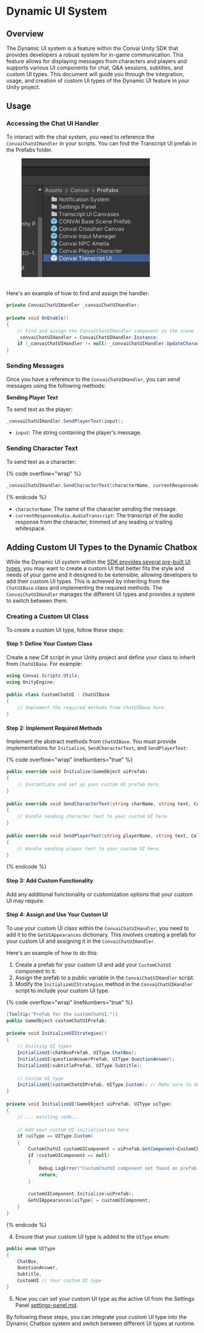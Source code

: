 # Dynamic UI System

## Overview

The Dynamic UI system is a feature within the Convai Unity SDK that provides developers a robust system for in-game communication. This feature allows for displaying messages from characters and players and supports various UI components for chat, Q\&A sessions, subtitles, and custom UI types. This document will guide you through the integration, usage, and creation of custom UI types of the Dynamic UI feature in your Unity project.

## Usage

### Accessing the Chat UI Handler

To interact with the chat system, you need to reference the `ConvaiChatUIHandler` in your scripts. You can find the Transcript UI prefab in the Prefabs folder.&#x20;

<figure><img src="../../../.gitbook/assets/image 1.png" alt="" width="338"><figcaption></figcaption></figure>

\
Here's an example of how to find and assign the handler:

```csharp
private ConvaiChatUIHandler _convaiChatUIHandler;

private void OnEnable()
{
    // Find and assign the ConvaiChatUIHandler component in the scene
    _convaiChatUIHandler = ConvaiChatUIHandler.Instance;
    if (_convaiChatUIHandler != null) _convaiChatUIHandler.UpdateCharacterList();
}
```

### Sending Messages

Once you have a reference to the `ConvaiChatUIHandler`, you can send messages using the following methods:

**Sending Player Text**

To send text as the player:

```csharp
_convaiChatUIHandler.SendPlayerText(input);
```

* `input`: The string containing the player's message.

### **Sending Character Text**

To send text as a character:

{% code overflow="wrap" %}
```csharp
_convaiChatUIHandler.SendCharacterText(characterName, currentResponseAudio.AudioTranscript.Trim());
```
{% endcode %}

* `characterName`: The name of the character sending the message.
* `currentResponseAudio.AudioTranscript`: The transcript of the audio response from the character, trimmed of any leading or trailing whitespace.

## Adding Custom UI Types to the Dynamic Chatbox

While the Dynamic UI system within the [SDK provides several pre-built UI types](../convai-ui-prefabs.md), you may want to create a custom UI that better fits the style and needs of your game and it designed to be extensible, allowing developers to add their custom UI types. This is achieved by inheriting from the `ChatUIBase` class and implementing the required methods. The `ConvaiChatUIHandler` manages the different UI types and provides a system to switch between them.

### Creating a Custom UI Class

To create a custom UI type, follow these steps:

#### Step 1: Define Your Custom Class

Create a new C# script in your Unity project and define your class to inherit from `ChatUIBase`. For example:

```csharp
using Convai.Scripts.Utils;
using UnityEngine;

public class CustomChatUI : ChatUIBase
{
    // Implement the required methods from ChatUIBase here.
}
```

#### Step 2: Implement Required Methods

Implement the abstract methods from `ChatUIBase`. You must provide implementations for `Initialize`, `SendCharacterText`, and `SendPlayerText`:

{% code overflow="wrap" lineNumbers="true" %}
```csharp
public override void Initialize(GameObject uiPrefab)
{
    // Instantiate and set up your custom UI prefab here.
}

public override void SendCharacterText(string charName, string text, Color characterTextColor)
{
    // Handle sending character text to your custom UI here.
}

public override void SendPlayerText(string playerName, string text, Color playerTextColor)
{
    // Handle sending player text to your custom UI here.
}
```
{% endcode %}

#### Step 3: Add Custom Functionality

Add any additional functionality or customization options that your custom UI may require.

#### Step 4: Assign and Use Your Custom UI

To use your custom UI class within the `ConvaiChatUIHandler`, you need to add it to the `GetUIAppearances` dictionary. This involves creating a prefab for your custom UI and assigning it in the `ConvaiChatUIHandler`.

Here's an example of how to do this:

1. Create a prefab for your custom UI and add your `CustomChatUI` component to it.
2. Assign the prefab to a public variable in the `ConvaiChatUIHandler` script.
3. Modify the `InitializeUIStrategies` method in the `ConvaiChatUIHandler` script to include your custom UI type.

{% code overflow="wrap" lineNumbers="true" %}
```csharp
[Tooltip("Prefab for the customChatUI.")]
public GameObject customChatUIPrefab;

private void InitializeUIStrategies()
{
    // Existing UI types
    InitializeUI(chatBoxPrefab, UIType.ChatBox);
    InitializeUI(questionAnswerPrefab, UIType.QuestionAnswer);
    InitializeUI(subtitlePrefab, UIType.Subtitle);

    // Custom UI type
    InitializeUI(customChatUIPrefab, UIType.Custom); // Make sure to define UIType.Custom in the UIType enum
}

private void InitializeUI(GameObject uiPrefab, UIType uiType)
{
    // ... existing code...

    // Add your custom UI initialization here
    if (uiType == UIType.Custom)
    {
        CustomChatUI customUIComponent = uiPrefab.GetComponent<CustomChatUI>();
        if (customUIComponent == null)
        {
            Debug.LogError("CustomChatUI component not found on prefab.");
            return;
        }

        customUIComponent.Initialize(uiPrefab);
        GetUIAppearances[uiType] = customUIComponent;
    }
}
```
{% endcode %}

4. Ensure that your custom UI type is added to the `UIType` enum:

```csharp
public enum UIType
{
    ChatBox,
    QuestionAnswer,
    Subtitle,
    CustomUI // Your custom UI type
}
```

5. Now you can set your custom UI type as the active UI from the Settings Panel [settings-panel.md](settings-panel.md "mention").

By following these steps, you can integrate your custom UI type into the Dynamic Chatbox system and switch between different UI types at runtime.



